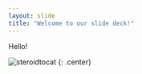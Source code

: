 ```yaml
---
layout: slide
title: "Welcome to our slide deck!"
---
```


Hello!

![steroidtocat](https://octodex.github.com/images/steroidtocat.png)
{: .center}
